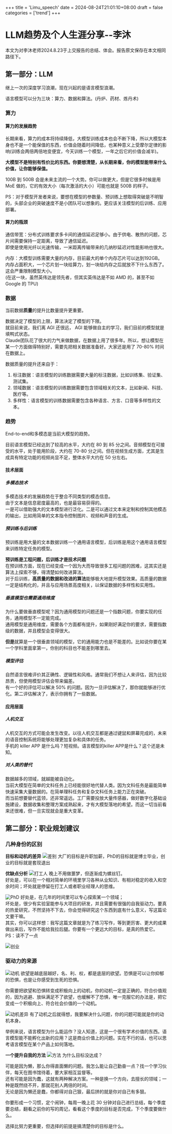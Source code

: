 +++
title = 'Limu_speech'
date = 2024-08-24T21:01:10+08:00
draft = false
categories = ['trend']
+++

# LLM趋势及个人生涯分享--李沐

本文为对李沐老师2024.8.23于上交报告的总结、体会。报告原文保存在本文相同路径下。

## 第一部分：LLM
继上一次的深度学习浪潮，现在兴起的是语言模型浪潮。

语言模型可以分为三块：算力、数据和算法。(丹炉、药材、炼丹术)

### 算力

#### 算力的发展趋势
长期来看，算力的成本将持续降低，大模型训练成本也会不断下降，所以大模型本身也不是一个能保值的东西，价值会随着时间降低，也某种意义上受摩尔定律的影响(训练会两倍两倍地变便宜，今天训练一个模型，一年之后它的价值会减半)。

**大模型不是特别有性价比的东西。你要想清楚，从长期来看，你的模型能带来什么价值，让你能够保值。**

100B 到 500B 会是未来主流的一个大势。你可以做更大，但是它很多时候是用 MoE 做的，它的有效大小（每次激活的大小）可能也就是 500B 的样子。

PS：对于模型开发者来说，要想在模型的参数量、预训练上想取得突破是不明智的，头部企业的突破速度不是小团队可以想象的。更应该关注模型的后训练、应用部署。
#### 算力的瓶颈
通信带宽：分布式训练要求多卡间的通信延迟足够小。由于供电、散热的问题，芯片间需要保持一定距离，导致了通信延迟。  
即使是使用光纤以光速传输，一米距离传输带来的几纳秒延迟对性能影响也很大。

内存：大模型训练需要大量的内存，目前最大的单个内存芯片可以达到192GB。  
内存占面积大，一个芯片划一块给算力，划一块给内存之后就放不下什么东西了。这会严重限制模型大小。  
(在这一块，虽然英伟达是领先者，但其实英伟达是不如 AMD 的，甚至不如 Google 的 TPU)

### 数据
当前数据**质量**的提升比数量提升更重要。

数据决定了模型的上限，算法决定了模型的下限。  
就目前来说，我们离 AGI 还很远， AGI 能够做自主的学习，我们目前的模型就是填鸭式状态。  
Claude团队花了很大的力气来做数据，在数据上用了很多年。所以，想让模型在某一个方面做得特别好，需要先把相关数据准备好。大家还是用了 70-80% 时间在数据上。

数据质量的提升还来自于：
1. 标注数据：语言模型的训练数据需要大量的标注数据，比如训练集、验证集、测试集。
2. 领域数据：语言模型的训练数据需要包含领域相关的文本，比如新闻、科技、医疗等。
3. 多样性：语言模型的训练数据需要包含各种语言、方言、口音等多样性的文本。

### 趋势
End-to-end和多模态是当前大模型的趋势。  

目前语言模型已经达到了较高的水平，大约在 80 到 85 分之间。音频模型在可接受的水平，处于能用阶段，大约在 70-80 分之间。但在视频生成方面，尤其是生成具有特定功能的视频尚显不足，整体水平大约在 50 分左右。  

#### 技术层面

##### 多模态技术
多模态技术的发展趋势在于整合不同类型的模态信息。  
由于文本是信息密度最高的，也是最容易获得的。  
一是可以借助强大的文本模型进行泛化。二是可以通过文本来定制和控制其他模态的输出，比如用简单的文本指令控制图片、视频和声音的生成。

##### 预训练与后训练
预训练是用大量的文本数据训练一个通用语言模型，后训练是用这个通用语言模型来训练特定任务的模型。

**预训练是工程问题，后训练才是技术问题**  
在预训练方面，现在已经变成一个因为大而导致很多工程问题的困难，这其实还是算法上探索不够，得清楚如何改进算法。  
对于后训练，**高质量的数据和改进的算法**能够极大地提升模型效果。高质量的数据一定是结构化的，并且与应用场景高度相关，以保证数据的多样性和实用性。

##### 垂直模型也需要通用维度
为什么要做垂直模型呢？因为通用模型的问题还是一个指数问题，你要实现的任务，通用模型不一定能完成。  
通用模型是通用维度，需要各个方面都有提升，如果刚好满足你的要求，需要指数级的数据，并且模型会变得很大。

**但是**就算是一个很垂直领域的模型，它的通用能力也是不能差的。比如说你要在某一个学科里面拿第一，你别的科目也不能差到哪里去。

##### 模型评估
自然语言很难评价其正确性、逻辑性和风格。通常我们不想让人来评估，因为比较昂贵，但使用模型评估会带来偏差。  
有一个好的评估可以解决 50% 的问题。因为一旦评估解决了，那你就能够进行优化。第二评估解决了，表示你拥有了一些数据。

#### 应用层面
##### 人机交互
人机交互的方式可能会发生改变。以往人机交互都是通过键鼠和屏幕完成的，未来的语音控制系统将能够处理更加复杂和具体的任务。  
手机的 killer APP 是什么吗？短视频。语言模型的killer APP是什么？这个还是未知。

##### 对人类的替代
数据越多的领域，就越能被自动化。  
当前大模型在简单的文科任务上已经能很好地代替人类。因为文科任务是最能简单快速采集大量数据的。在简单理科任务和复杂文科任务上能力正在突破。  
而当前想要替代蓝领，还非常遥远。工厂需要投放大量传感器，做好数字化基础设施建设，数据收集和整理方案成熟起来，才有大模型落地的希望。而这一切当前看来还很难，但一旦实现就会是重大变革。

## 第二部分：职业规划建议

### 几种身份的区别
**目标和动机的差异**
![差别](post/exp_conclution/diff.png)
大厂的目标是升职加薪，PhD的目标就是博士毕业，创业的目标就是套现退出

**优缺点分析**
![打工人](post/exp_conclution/dgr.png)
晚上不用做噩梦，但逐渐成为螺丝钉。  
好处是，可以在一个相对简单的环境里学习各种从业知识、有相对稳定的收入和空余时间；坏处就是停留在打工人或者职业经理人的思维。

![PhD](post/exp_conclution/phd.png)
好处是，在几年的时间里可以专心探索某一个领域；  
坏处是，很少有实验室能参与大项目的研发，并且需要有很强的自我驱动力。要真的热爱研究，不然坚持不下去，你会觉得研究这个东西到底有什么意义，写这篇论文要干嘛。  
其实，你可以这样想：我写这篇文章就是为了练习写作，等到更厉害、更大的成果做出来后，写作不能给我拉后腿。你要有一个更远大的目标，是真的热爱它。  
PS：读不了一点

![创业](post/exp_conclution/startup.png)

### 驱动力的来源
![动机](post/exp_conclution/motivation.png)
欲望是越底层越好，名、利、权，都是底层的欲望。恐惧是可以让你抑郁的恐惧，也是让你感受到生死的恐惧。  

你需要把欲望和恐惧转变成积极向上的动机，你的动机一定是正确的，符合价值观的，因为逃避、放纵满足不了欲望，也缓解不了恐惧，唯一克服它的办法是，把它变成一个积极向上、符合社会价值的一个动机。  

![动机差异](post/exp_conclution/motidiff.png)
有了动机之后就得想，我要解决什么问题，你的问题可能就是你的动机本身。  

举例来说，语言模型为什么能运作？没人知道，这是一个很有学术价值的东西。语言模型能不能孵化出新的应用？这是商业价值上的问题。实在不行的话，也可以思考语言模型在某个产品上如何落地。  

**一个提升自我的方法**
![方法](post/exp_conclution/improve.png)
为什么目标没达成？  

可能是因为懒，那么你得直面懒的问题。我怎么能让自己勤奋一点？找一个学习伙伴，每天在图书馆待着，要大家相互监督等。  
还有可能是因为蠢，这就有两种解决方案。一种是换一个方向，去擅长的领域；一种是既然绕不开，那就花别人两倍的时间。  
无论是因为懒还是蠢，你都得对自己狠，最后拼的就是你对自己有多狠。  

你要形成一个习惯，定个闹钟，每周一晚上花 30 分钟对自己进行总结，每个季度要总结，翻看之前你的写的周记，看看这个季度的目标是否完成，下个季度要做什么。

选择比努力更重要，但选择的前提是搞清楚你的目标是什么。